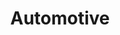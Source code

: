 ---
title: Automotive
description: This page contains information about automotive services for the Leosian island.
---